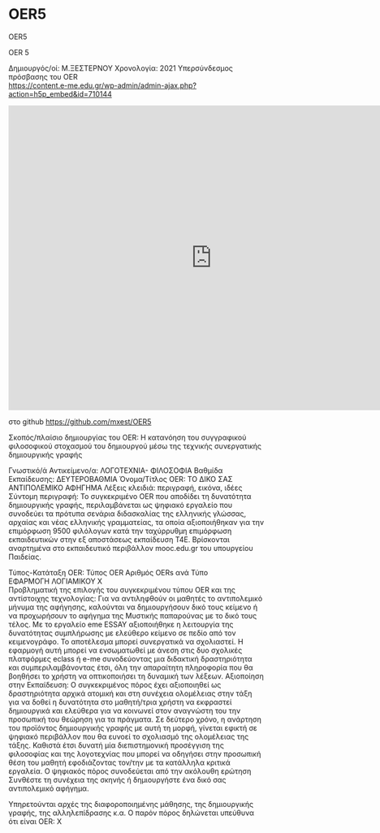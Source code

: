 # OER5
OER5

OER 5

 Δημιουργός/οί: Μ.ΞΕΣΤΕΡΝΟΥ
Χρονολογία: 2021
Υπερσύνδεσμος πρόσβασης του OER  
  https://content.e-me.edu.gr/wp-admin/admin-ajax.php?action=h5p_embed&id=710144

<iframe src="https://content.e-me.edu.gr/wp-admin/admin-ajax.php?action=h5p_embed&id=710144" width="800" height="600" frameborder="0" allowfullscreen="allowfullscreen"></iframe><script src="https://content.e-me.edu.gr/wp-content/plugins/h5p/h5p-php-library/js/h5p-resizer.js" charset="UTF-8"></script>


στο github
https://github.com/mxest/OER5 

Σκοπός/πλαίσιο δημιουργίας του OER:  Η κατανόηση του συγγραφικού φιλοσοφικού στοχασμού του δημιουργού μέσω της τεχνικής συνεργατικής  δημιουργικής γραφής

Γνωστικό/ά Αντικείμενο/α:  ΛΟΓΟΤΕΧΝΙΑ- ΦΙΛΟΣΟΦΙΑ
Βαθμίδα Εκπαίδευσης: ΔΕΥΤΕΡΟΒΑΘΜΙΑ
Όνομα/Τίτλος OER: ΤΟ ΔΙΚΟ ΣΑΣ ΑΝΤΙΠΟΛΕΜΙΚΟ ΑΦΗΓΗΜΑ
Λέξεις κλειδιά:  περιγραφή, εικόνα, ιδέες
Σύντομη περιγραφή: 
Το συγκεκριμένο OER που αποδίδει τη δυνατότητα δημιουργικής γραφής, περιλαμβάνεται ως ψηφιακό εργαλείο που συνοδεύει τα πρότυπα σενάρια διδασκαλίας της ελληνικής γλώσσας, αρχαίας και νέας ελληνικής γραμματείας, τα οποία αξιοποιήθηκαν για την επιμόρφωση 9500 φιλόλογων κατά την ταχύρρυθμη επιμόρφωση εκπαιδευτικών στην εξ αποστάσεως εκπαίδευση Τ4Ε. Βρίσκονται αναρτημένα στο εκπαιδευτικό περιβάλλον mooc.edu.gr  του υπουργείου Παιδείας.

Τύπος-Κατάταξη OER: Τύπος OER 	 Αριθμός OERs ανά Τύπο 	 
 ΕΦΑΡΜΟΓΗ ΛΟΓΙΑΜΙΚΟΥ                Χ	 
Προβληματική της επιλογής του συγκεκριμένου τύπου OER και της αντίστοιχης τεχνολογίας:
Για να αντιληφθούν οι μαθητές το αντιπολεμικό μήνυμα της αφήγησης, καλούνται να δημιουργήσουν δικό τους κείμενο ή να προχωρήσουν το αφήγημα της Μυστικής παπαρούνας με το δικό τους τέλος.  Με το εργαλείο eme ESSAY αξιοποιήθηκε η λειτουργία της δυνατότητας συμπλήρωσης με ελεύθερο κείμενο σε πεδίο από τον κειμενογράφο. Το αποτέλεσμα μπορεί συνεργατικά να σχολιαστεί.  Η εφαρμογή αυτή  μπορεί να ενσωματωθεί με άνεση στις δυο σχολικές πλατφόρμες eclass ή e-me συνοδεύοντας μια διδακτική δραστηριότητα και συμπεριλαμβάνοντας έτσι, όλη την απαραίτητη πληροφορία που θα βοηθήσει το χρήστη να οπτικοποιήσει τη δυναμική των λέξεων.
Αξιοποίηση στην Εκπαίδευση:
Ο συγκεκριμένος πόρος έχει αξιοποιηθεί ως δραστηριότητα αρχικά ατομική και στη συνέχεια ολομέλειας στην τάξη για να δοθεί η δυνατότητα στο μαθητή/τρια χρήστη να εκφραστεί δημιουργικά και ελεύθερα για να κοινωνεί στον αναγνώστη του την προσωπική του θεώρηση για τα πράγματα. Σε δεύτερο χρόνο, η ανάρτηση του προϊόντος δημιουργικής γραφής με αυτή τη μορφή, γίνεται εφικτή σε ψηφιακό περιβάλλον που θα ευνοεί το σχολιασμό της ολομέλειας της τάξης. Καθιστά έτσι δυνατή μία διεπιστημονική προσέγγιση της φιλοσοφίας και της λογοτεχνίας που μπορεί να οδηγήσει στην προσωπική θέση του μαθητή εφοδιάζοντας τον/την  με τα κατάλληλα κριτικά εργαλεία. Ο ψηφιακός πόρος συνοδεύεται από την ακόλουθη ερώτηση Συνθέστε τη συνέχεια της σκηνής ή δημιουργήστε ένα δικό σας αντιπολεμικό αφήγημα.

Υπηρετούνται αρχές της διαφοροποιημένης μάθησης, της δημιουργικής γραφής, της αλληλεπίδρασης κ.α.
Ο παρόν πόρος δηλώνεται υπεύθυνα ότι είναι OER: Χ
